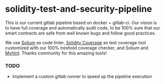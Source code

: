 # solidity-test-and-security-pipeline

This is our current gitlab pipeline based on docker + gitlab-ci. Our vision is to have full coverage and automatically audit code, to be 100% sure that our smart contracts are safe from well known bugs and follow good practices.

We use [Solium](https://github.com/duaraghav8/Solium) as code linter, [Solidity Coverage](https://github.com/sc-forks/solidity-coverage) as test coverage tool customized with our 100% treshold coverage checker, and Solium and [Myhtril](https://github.com/ConsenSys/mythril). Thanks community for this amazing tools!

### TODO

- Implement a custom gitlab runner to speed up the pipeline execution
